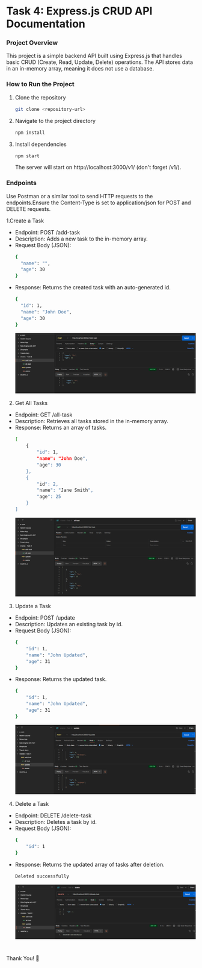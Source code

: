 # Task 4: Express.js CRUD API Documentation

### Project Overview

This project is a simple backend API built using Express.js that handles basic CRUD (Create, Read, Update, Delete) operations. The API stores data in an in-memory array, meaning it does not use a database.

### How to Run the Project

1. Clone the repository
   ```bash
   git clone <repository-url>
   ```
2. Navigate to the project directory
   ```bash
   npm install
   ```
3. Install dependencies
   ```bash
   npm start
   ```
   The server will start on http://localhost:3000/v1/ (don't forget /v1/).

### Endpoints

Use Postman or a similar tool to send HTTP requests to the endpoints.Ensure the Content-Type is set to application/json for POST and DELETE requests.

1.Create a Task

- Endpoint: POST /add-task
- Description: Adds a new task to the in-memory array.
- Request Body (JSON):
  ```bash
  {
    "name": "",
    "age": 30
  }
  ```
- Response: Returns the created task with an auto-generated id.
  ```bash
  {
    "id": 1,
    "name": "John Doe",
    "age": 30
  }
  ```
  ![alt text](image.png)

2. Get All Tasks

- Endpoint: GET /all-task
- Description: Retrieves all tasks stored in the in-memory array.
- Response: Returns an array of tasks.
  ```bash
  [
      {
          "id": 1,
          "name": "John Doe",
          "age": 30
      },
      {
          "id": 2,
          "name": "Jane Smith",
          "age": 25
      }
  ]
  ```
  ![alt text](image-1.png)

3. Update a Task

- Endpoint: POST /update
- Description: Updates an existing task by id.
- Request Body (JSON):
  ```bash
  {
      "id": 1,
      "name": "John Updated",
      "age": 31
  }
  ```
- Response: Returns the updated task.
  ```bash
  {
      "id": 1,
      "name": "John Updated",
      "age": 31
  }
  ```
  ![alt text](image-2.png)

4. Delete a Task

- Endpoint: DELETE /delete-task
- Description: Deletes a task by id.
- Request Body (JSON):
  ```bash
  {
      "id": 1
  }
  ```
- Response: Returns the updated array of tasks after deletion.
  ```bash
  Deleted successfully
  ```
  ![alt text](image-3.png)

#

Thank You! 👋
